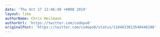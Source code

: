 ```yaml
---
date: 'Thu Oct 17 12:46:49 +0000 2019'
layout: like
authorName: Chris Heilmann
authorUrl: 'https://twitter.com/codepo8'
originalPost: 'https://twitter.com/codepo8/status/1184813013540446208'
---
```

